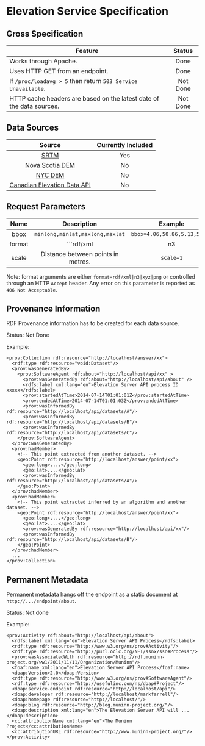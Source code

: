 # Elevation Service Specification

## Gross Specification

| Feature | Status |
| ------- | :----: |
| Works through Apache. | Done |
| Uses HTTP GET from an endpoint. | Done |
| If ```/proc/loadavg > 5``` then return ```503 Service Unavailable```. | Not Done |
| HTTP cache headers are based on the latest date of the data sources.  | Not Done |

## Data Sources 

| Source   | Currently Included |
| :------: | :----------------: |
| [SRTM](http://gis-lab.info/data/srtm-tif/)                                                             | Yes |
| [Nova Scotia DEM](http://novascotia.ca/natr/meb/download/dp055.asp)                                    | No |
| [NYC DEM](https://data.cityofnewyork.us/City-Government/1-foot-Digital-Elevation-Model-DEM-/dpc8-z3jc) | No |
| [Canadian Elevation Data API](http://geogratis.gc.ca/site/eng/elevation)                               | No |

## Request Parameters

| Name            | Description                        | Example                          | Status   |
| :-------------: | :--------------------------------: | :------------------------------: | :------: |
| bbox            | ```minlong,minlat,maxlong,maxlat```| ```bbox=4.06,50.86,5.13,51.33``` | Done     |
| format          | ```rdf/xml|n3|ntriples|xyz|png```  | ```format=rdf/xml```             | Done     |
| scale           | Distance between points in metres. | ```scale=1```                    | Not Done |

Note: format arguments are either ```format=rdf/xml|n3|xyz|png``` or controlled through an HTTP ```Accept``` header. Any error on this parameter is reported as ```406 Not Acceptable```.

## Provenance Information

RDF Provenance information has to be created for each data source.

Status: Not Done

Example:

```RDF/XML
<prov:Collection rdf:resource="http://localhost/answer/xx">
  <rdf:type rdf:resource="void:Dataset"/>
  <prov:wasGeneratedBy>
    <prov:SoftwareAgent rdf:about="http://localhost/api/xx" >
      <prov:wasGeneratedBy rdf:about="http://localhost/api/about" />
      <rdfs:label xml:lang="en">Elevation Server API process ID xxxxx</rdfs:label>
      <prov:startedAtTime>2014-07-14T01:01:01Z</prov:startedAtTime>
      <prov:endedAtTime>2014-07-14T01:01:03Z</prov:endedAtTime>
      <prov:wasInformedBy rdf:resource="http://localhost/api/datasets/A"/>
      <prov:wasInformedBy rdf:resource="http://localhost/api/datasets/B"/>
      <prov:wasInformedBy rdf:resource="http://localhost/api/datasets/C"/>
    </prov:SoftwareAgent>
  </prov:wasGeneratedBy>
  <prov:hadMember>
    <!-- This point extracted from another dataset. -->
    <geo:Point rdf:resource="http://localhost/answer/point/xx">
      <geo:long>....</geo:long>
      <geo:lat>....</geo:lat>
      <prov:wasInformedBy rdf:resource="http://localhost/api/datasets/A"/>
    </geo:Point>
  </prov:hadMember>
  <prov:hadMember>
    <!-- This point extracted inferred by an algorithm and another dataset. -->
    <geo:Point rdf:resource="http://localhost/answer/point/xx">
      <geo:long>....</geo:long>
      <geo:lat>....</geo:lat>
      <prov:wasGeneratedBy rdf:resource="http://localhost/api/xx"/>
      <prov:wasInformedBy rdf:resource="http://localhost/api/datasets/B"/>
    </geo:Point>
  </prov:hadMember>
  ...
</prov:Collection>
```

## Permanent Metadata

Permanent metadata hangs off the endpoint as a static document at ```http://.../endpoint/about```.

Status: Not done

Example:

```RDF/XML
<prov:Activity rdf:about="http://localhost/api/about">
  <rdfs:label xml:lang="en">Elevation Server API Process</rdfs:label>
  <rdf:type rdf:resource="http://www.w3.org/ns/prov#Activity"/>
  <rdf:type rdf:resource="http://purl.oclc.org/NET/ssnx/ssn#Process"/>
  <prov:wasAssociatedWith rdf:resource="http://rdf.muninn-project.org/ww1/2011/11/11/Organization/Muninn"/>
  <foaf:name xml:lang="en">Elevation Server API Process</foaf:name>
  <doap:Version>2.0</doap:Version>
  <rdf:type rdf:resource="http://www.w3.org/ns/prov#SoftwareAgent"/>
  <rdf:type rdf:resource="http://usefulinc.com/ns/doap#Project"/>
  <doap:service-endpoint rdf:resource="http://localhost/api"/>
  <doap:developer rdf:resource="http://localhost/markfarrell"/>
  <doap:homepage rdf:resource="http://localhost/"/>
  <doap:blog rdf:resource="http://blog.muninn-project.org/"/>
  <doap:description xml:lang="en">The Elevation Server API will ...</doap:description>
  <cc:attributionName xml:lang="en">The Muninn Project</cc:attributionName>
  <cc:attributionURL rdf:resource="http://www.muninn-project.org/"/>
</prov:Activity>
```
